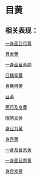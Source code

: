 # 目黄## 相关表现：[一身面目尽黄](https://www.gmzyjc.com/search/result?wd=一身面目尽黄)[目发黄](https://www.gmzyjc.com/search/result?wd=目发黄)[一身面目黄肿](https://www.gmzyjc.com/search/result?wd=一身面目黄肿)[目睛晕黄](https://www.gmzyjc.com/search/result?wd=目睛晕黄)[身目俱黄](https://www.gmzyjc.com/search/result?wd=身目俱黄)[目黄](https://www.gmzyjc.com/search/result?wd=目黄)[面目及身黄](https://www.gmzyjc.com/search/result?wd=面目及身黄)[眼睛发黄](https://www.gmzyjc.com/search/result?wd=眼睛发黄)[身目为黄](https://www.gmzyjc.com/search/result?wd=身目为黄)[身目黄](https://www.gmzyjc.com/search/result?wd=身目黄)[一身及目悉黄](https://www.gmzyjc.com/search/result?wd=一身及目悉黄)[一身面目悉黄](https://www.gmzyjc.com/search/result?wd=一身面目悉黄)[身目发黄](https://www.gmzyjc.com/search/result?wd=身目发黄)